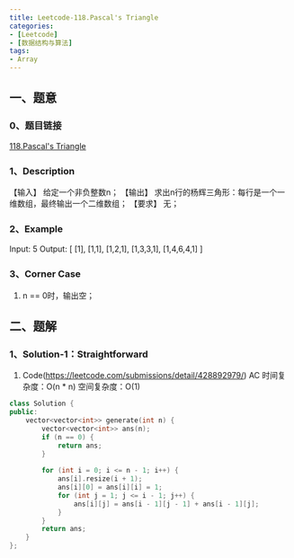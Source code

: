 ```yaml
---
title: Leetcode-118.Pascal's Triangle
categories: 
- [Leetcode]
- [数据结构与算法]
tags: 
- Array
---
```


## 一、题意

### 0、题目链接
[118.Pascal's Triangle](https://leetcode.com/problems/pascals-triangle/)

### 1、Description
【输入】
给定一个非负整数n；
【输出】
求出n行的杨辉三角形：每行是一个一维数组，最终输出一个二维数组；
【要求】
无；

### 2、Example
Input: 5
Output:
[
     [1],
    [1,1],
   [1,2,1],
  [1,3,3,1],
 [1,4,6,4,1]
]

<!-- more -->

### 3、Corner Case
1. n == 0时，输出空；

## 二、题解

### 1、Solution-1：Straightforward
1. Code(https://leetcode.com/submissions/detail/428892979/)
AC
时间复杂度：O(n * n)
空间复杂度：O(1)
```C++
class Solution {
public:
    vector<vector<int>> generate(int n) {
        vector<vector<int>> ans(n);
        if (n == 0) {
            return ans;
        }
        
        for (int i = 0; i <= n - 1; i++) {
            ans[i].resize(i + 1);
            ans[i][0] = ans[i][i] = 1;
            for (int j = 1; j <= i - 1; j++) {
                ans[i][j] = ans[i - 1][j - 1] + ans[i - 1][j];
            }
        }
        return ans;
    }
};
```